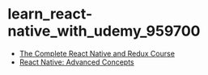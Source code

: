 # learn_react-native_with_udemy_959700

* [The Complete React Native and Redux Course](https://www.udemy.com/the-complete-react-native-and-redux-course/)
* [React Native: Advanced Concepts](https://www.udemy.com/react-native-advanced/)
